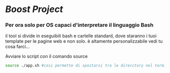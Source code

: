 # *Boost Project*
### Per ora solo per OS capaci d'interpretare il linguaggio Bash
il tool si divide in eseguibili bash e cartelle standard, dove staranno i tuoi template per le pagine web e non solo.
è altamente personalizzabile 
vedi tu cosa farci...

Avviare lo script con il comando source

```bash
source ./app.sh #cosi permette di spostarsi tra le direcctory nel terminale in esecuzione 
```
